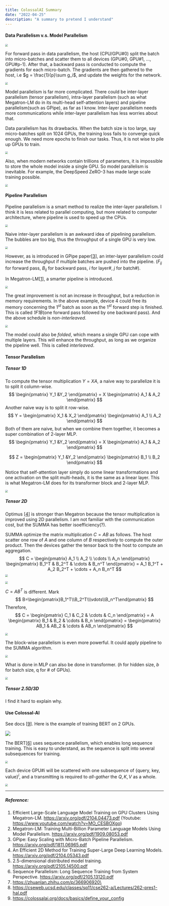 ```yaml
---
title: ColossalAI Summary
date: "2022-04-25"
description: "A summary to pretend I understand"
---
```


#### Data Parallelism v.s. Model Parallelism

<img src="img/splitting.svg" style="zoom:50%;" />

For forward pass in data parallelism, the host (CPU/GPU#0) split the batch into micro-batches and scatter them to all devices (GPU#0, GPU#1, ..., GPU#p-1). After that, a backward pass is conducted to compute the gradients for each micro-batch. The gradients are then gathered to the host, i.e $g = \frac{1}{p}\sum g_i$, and update the weights for the network.

<img src="img/3.JPG" style="zoom:50%;" />

Model parallelism is far more complicated. There could be inter-layer parallelism (tensor parallelism), intra-layer parallelism (such as what Megatron-LM do in its multi-head self-attention layers) and pipeline parallelism(such as GPipe), as far as I know. Inter-layer parallelism needs more communications while inter-layer parallelism has less worries about that.

Data parallelism has its drawbacks. When the batch size is too large, say micro-batches split on 1024 GPUs, the training loss fails to converge quick enough. We need more epochs to finish our tasks. Thus, it is not wise to pile up GPUs to train.

<img src="img/11.JPG" style="zoom:50%;" />

Also, when modern networks contain trillions of parameters, it is impossible to store the whole model inside a single GPU. So model parallelism is inevitable. For example, the DeepSpeed ZeRO-3 has made large scale training possible.

<img src="img/12.JPG" style="zoom:50%;" />

#### Pipeline Parallelism

Pipeline parallelism is a smart method to realize the inter-layer parallelism. I think it is less related to parallel computing, but more related to computer architecture, where pipeline is used to speed up the CPUs.

<img src="img/2.JPG" style="zoom:50%;" />

Naive inter-layer parallelism is an awkward idea of pipelining parallelism. The bubbles are too big, thus the throughput of a single GPU is very low.

<img src="img/13.JPG" style="zoom:50%;" />

However, as is introduced in GPipe paper[[3](https://arxiv.org/pdf/1811.06965.pdf)], an inter-layer parallelism could increase the throughput if multiple batches are pushed into the pipeline. ($F_{ij}$ for forward pass, $B_{ij}$ for backward pass, $i$ for layer#, $j$ for batch#).

In Megatron-LM[[1](https://arxiv.org/pdf/2104.04473.pdf)], a smarter pipeline is introduced.

<img src="img/6.JPG" style="zoom: 50%;" />

The great improvement is not an increase in throughput, but a reduction in memory requirements.  In the above example, device 4 could free its memory concerning the $1^{st}$ batch as soon as the $1^{st}$ forward step is finished. This is called *1F1B*(one forward pass followed by one backward pass). And the above schedule is *non-interleaved*.

<img src="img/8.JPG" style="zoom:50%;" />

The model could also be *folded*, which means a single GPU can cope with multiple layers. This will enhance the throughput, as long as we organize the pipeline well. This is called *interleaved*.

#### Tensor Parallelism

##### Tensor 1D

To compute the tensor multiplication $Y=XA$, a naive way to parallelize it is to split it column-wise.
$$
\begin{pmatrix}
Y_1 &Y_2
\end{pmatrix} = X
\begin{pmatrix}
A_1 & A_2
\end{pmatrix}
$$
Another naive way is to split it row-wise.
$$
Y = 
\begin{pmatrix}
X_1 & X_2
\end{pmatrix}
\begin{pmatrix}
A_1 \\ A_2
\end{pmatrix}
$$
Both of them are naive, but when we combine them together, it becomes a super combination of 2-layer MLP.
$$
\begin{pmatrix}
Y_1 &Y_2
\end{pmatrix} = X
\begin{pmatrix}
A_1 & A_2
\end{pmatrix}
$$

$$
Z = 
\begin{pmatrix}
Y_1 &Y_2
\end{pmatrix}
\begin{pmatrix}
B_1 \\ B_2
\end{pmatrix}
$$

Notice that self-attention layer simply do some linear transformations and one activation on the split multi-heads, it is the same as a linear layer. This is what Megatron-LM does for its transformer block and 2-layer MLP.

<img src="img/14.JPG" style="zoom:50%;" />

##### Tensor 2D

Optimus [[4](https://arxiv.org/pdf/2104.05343.pdf)] is stronger than Megatron because the tensor multiplication is improved using 2D parallelism. I am not familiar with the communication cost, but the SUMMA has better isoefficiency(?).

SUMMA optimize the matrix multiplication $C=AB$ as follows. The host scatter one row of $A$ and one column of $B$ respectively to compute the outer product. Then the devices gather the tensor back to the host to compute an aggregation.
$$
C = 
\begin{pmatrix}
A_1 \\ A_2 \\ \cdots \\ A_n
\end{pmatrix}
\begin{pmatrix}
B_1^T & B_2^T & \cdots & B_n^T
\end{pmatrix} = A_1 B_1^T + A_2 B_2^T + \cdots + A_n B_n^T
$$
<img src="img/16.JPG" style="zoom:50%;" />

<img src="img/17.JPG" style="zoom:50%;" />

 $C=AB^T$ is different. Mark 
$$
B=\begin{pmatrix}B_1^T\\B_2^T\\\vdots\\B_n^T\end{pmatrix}
$$
Therefore, 
$$
C = \begin{pmatrix}
C_1 & C_2 & \cdots & C_n
\end{pmatrix} = 
A
\begin{pmatrix}
B_1 & B_2 & \cdots & B_n
\end{pmatrix} = 
\begin{pmatrix}
AB_1 & AB_2 & \cdots & AB_n
\end{pmatrix}
$$


<img src="img/19.JPG" style="zoom:50%;" />

The block-wise parallelism is even more powerful. It could apply pipeline to the SUMMA algorithm.

<img src="img/18.JPG" style="zoom: 50%;" />

What is done in MLP can also be done in transformer. ($h$ for hidden size, $b$ for batch size, q for # of GPUs).

<img src="img/15.JPG" style="zoom:50%;" />

##### Tensor 2.5D/3D

I find it hard to explain why.



#### Use Colossal-AI

See docs [[9](https://colossalai.org/docs/basics/define_your_config)]. Here is the example of training BERT on 2 GPUs.

![](img/1.JPG)

The BERT[[6](https://arxiv.org/pdf/2105.13120.pdf)] uses sequence parallelism, which enables long sequence training. This is easy to understand, as the sequence is split into several subsequences for training. 

<img src="img/20.JPG" style="zoom:50%;" />

Each device GPU#i will be scattered with one subsequence of {query, key, value}$^i$, and a transmitting is required to *all-gather* the ${Q, K, V}$ as a whole. 

<img src="img/21.JPG" style="zoom:50%;" />

------

##### Reference:

1. Efficient Large-Scale Language Model Training on GPU Clusters Using Megatron-LM. https://arxiv.org/pdf/2104.04473.pdf (Youtube: https://www.youtube.com/watch?v=MO_CESBOXgo)
2. Megatron-LM: Training Multi-Billion Parameter Language Models Using Model Parallelism. https://arxiv.org/pdf/1909.08053.pdf
3. GPipe: Easy Scaling with Micro-Batch Pipeline Parallelism. https://arxiv.org/pdf/1811.06965.pdf
4. An Efficient 2D Method for Training Super-Large Deep Learning Models. https://arxiv.org/pdf/2104.05343.pdf
5. 2.5-dimensional distributed model training. https://arxiv.org/pdf/2105.14500.pdf
6. Sequence Parallelism: Long Sequence Training from System Perspective. https://arxiv.org/pdf/2105.13120.pdf
7. https://zhuanlan.zhihu.com/p/366906920\
8. https://cseweb.ucsd.edu/classes/sp11/cse262-a/Lectures/262-pres1-hal.pdf
9. https://colossalai.org/docs/basics/define_your_config
